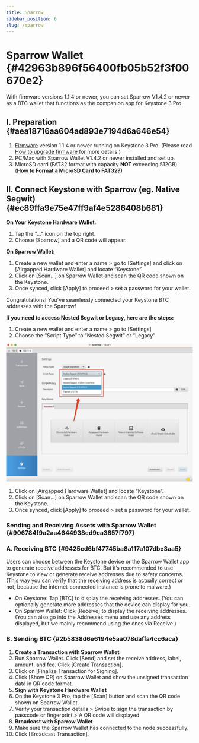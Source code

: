```yaml
---
title: Sparrow
sidebar_position: 6
slug: /sparrow
---
```




# **Sparrow Wallet** {#42963b896f56400fb05b52f3f00670e2}


With firmware versions 1.1.4 or newer, you can set Sparrow V1.4.2 or newer as a BTC wallet that functions as the companion app for Keystone 3 Pro.


## **I.** **Preparation** {#aea18716aa604ad893e7194d6a646e54}

1. [Firmware](https://keyst.one/firmware?locale=en) version 1.1.4 or newer running on Keystone 3 Pro. (Please read[ How to upgrade firmware](https://support.keyst.one/getting-started/firmware-upgrading) for more details.)
1. PC/Mac with Sparrow Wallet V1.4.2 or newer installed and set up.
1. MicroSD card (FAT32 format with capacity **NOT** exceeding 512GB). ([**How to Format a MicroSD Card to FAT32?**](https://support.keyst.one/getting-started/firmware-upgrading/how-to-format-a-microsd-card-to-fat32)**)**

## **II. Connect Keystone with Sparrow (eg. Native Segwit)** {#ec89ffa9e75e47ff9af4e5286408b681}


**On Your Keystone Hardware Wallet:**

1. Tap the "..." icon on the top right.
1. Choose [Sparrow] and a QR code will appear.

**On Sparrow Wallet:** 

1. Create a new wallet and enter a name &gt; go to [Settings] and click on [Airgapped Hardware Wallet] and locate “Keystone”.
1. Click on [Scan...] on Sparrow Wallet and scan the QR code shown on the Keystone.
1. Once synced, click [Apply] to proceed &gt; set a password for your wallet.

Congratulations! You've seamlessly connected your Keystone BTC addresses with the Sparrow!


**If you need to access Nested Segwit or Legacy, here are the steps:**

1. Create a new wallet and enter a name &gt; go to [Settings]
1. Choose the “Script Type” to “Nested Segwit” or “Legacy”

  ![](./2079288832.png)

1. Click on [Airgapped Hardware Wallet] and locate “Keystone”.
1. Click on [Scan...] on Sparrow Wallet and scan the QR code shown on the Keystone.
1. Once synced, click [Apply] to proceed &gt; set a password for your wallet.

### **Sending and Receiving Assets with Sparrow Wallet** {#906784f9a2aa4644938ed9ca3857f797}


### **A. Receiving BTC** {#9425cd6bf47745ba8a117a107dbe3aa5}


Users can choose between the Keystone device or the Sparrow Wallet app to generate receive addresses for BTC. But it’s recommended to use Keystone to view or generate receive addresses due to safety concerns. (This way you can verify that the receiving address is actually correct or not, because the internet-connected instance is prone to malware.)

- On Keystone: Tap [BTC] to display the receiving addresses. (You can optionally generate more addresses that the device can display for you.
- On Sparrow Wallet: Click [Receive] to display the receiving addresses. (You can also go into the Addresses menu and use any address displayed, but we mainly recommend using the ones via Receive.)

### **B. Sending BTC** {#2b5838d6e6194e5aa078daffa4cc6aca}

1. **Create a Transaction with Sparrow Wallet**
  1. Run Sparrow Wallet. Click [Send] and set the receive address, label, amount, and fee. Click [Create Transaction].
  2. Click on [Finalize Transaction for Signing].
  3. Click [Show QR] on Sparrow Wallet and show the unsigned transaction data in QR code format.
1. **Sign with Keystone Hardware Wallet**
  1. On the Keystone 3 Pro, tap the [Scan] button and scan the QR code shown on Sparrow Wallet.
  2. Verify your transaction details > Swipe to sign the transaction by passcode or fingerprint > A QR code will displayed.
1. **Broadcast with Sparrow Wallet**
  1. Make sure the Sparrow Wallet has connected to the node successfully.
  2. Click [Broadcast Transaction].
